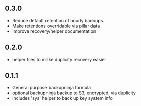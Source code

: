 0.3.0
-----

* Reduce default retention of hourly backups.
* Make retentions overridable via pillar data
* Improve recovery/helper documentation

0.2.0
-----

* helper files to make duplicity recovery easier

0.1.1
-----

* General purpose backupninja formula
* optional backupninja backup to S3, encrypted, via duplicity
* includes 'sys' helper to back up key system info

